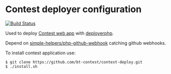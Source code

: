 # Contest deployer configuration
[![Build Status](https://travis-ci.org/bt-contest/contest-deploy.svg?branch=master)](https://travis-ci.org/bt-contest/contest-deploy)

Used to deploy [Contest web app](https://github.com/bt-contest) with [deployerphp](http://deployer.org/).

Depend on [simple-helpers/php-github-webhook](https://github.com/simple-helpers/php-github-webhook.git) catching github webhooks.

To install contest application use:
```
$ git clone https://github.com/bt-contest/contest-deploy.git
$ ./install.sh
```
